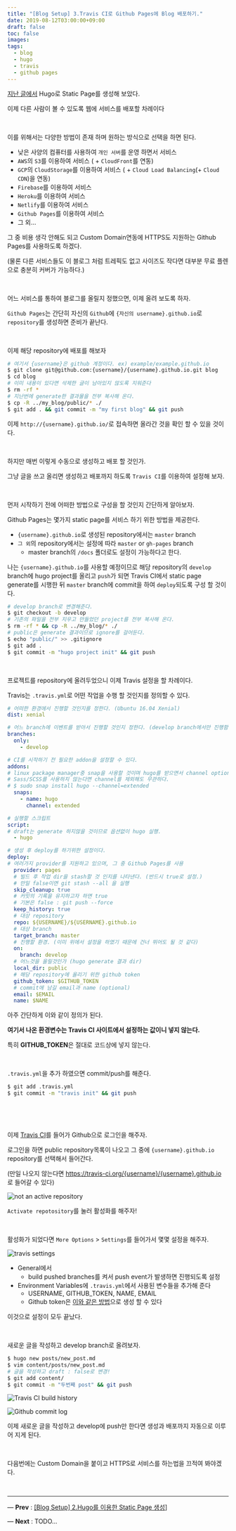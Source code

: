```yaml
---
title: "[Blog Setup] 3.Travis CI로 Github Pages에 Blog 배포하기."
date: 2019-08-12T03:00:00+09:00
draft: false
toc: false
images:
tags:
  - blog
  - hugo
  - travis
  - github pages
---
```


[지난 글에서](/posts/dev/2019/08/hugo_basic) Hugo로 Static Page를 생성해 보았다.

이제 다른 사람이 볼 수 있도록 웹에 서비스를 배포할 차례이다

​    

이를 위해서는 다양한 방법이 존재 하며 원하는 방식으로 선택을 하면 된다.

- 낮은 사양의 컴퓨터를 사용하여 `개인 서버`를 운영 하면서 서비스
- `AWS`의 `S3`를 이용하여 서비스 ( + `CloudFront`를 연동)
- `GCP`의 `CloudStorage`를 이용하여 서비스 ( + `Cloud Load Balancing`(+ `Cloud CDN`)을 연동) 
- `Firebase`를 이용하여 서비스
- `Heroku`를 이용하여 서비스
- `Netlify`를 이용하여 서비스
- `Github Pages`를 이용하여 서비스
- 그 외...

그 중 비용 생각 안해도 되고 Custom Domain연동에 HTTPS도 지원하는 Github Pages를 사용하도록 하겠다.

(물론 다른 서비스들도 이 블로그 처럼 트레픽도 없고 사이즈도 작다면 대부분 무료 플렌으로 충분히 커버가 가능하다.)

​    

어느 서비스를 통하여 블로그를 올릴지 정했으면, 이제 올려 보도록 하자.

`Github Pages`는 간단히 자신의 `Github`에 `{자신의 username}.github.io`로 `repository`를 생성하면 준비가 끝난다.

​    

이제 해당 repository에 배포를 해보자

```bash
# 여기서 {username}은 github 계정이다. ex) example/example.github.io
$ git clone git@github.com:{username}/{username}.github.io.git blog
$ cd blog
# 이미 내용이 있다면 삭제한 글이 남아있지 않도록 지워준다
$ rm -rf *
# 지난번에 generate한 결과물을 전부 복사해 온다.
$ cp -R ../my_blog/public/* ./
$ git add . && git commit -m "my first blog" && git push
```

이제 `http://{username}.github.io/`로 접속하면 올라간 것을 확인 할 수 있을 것이다.

​    

하지만 매번 이렇게 수동으로 생성하고 배포 할 것인가.

그냥 글을 쓰고 올리면 생성하고 배포까지 하도록 `Travis CI`를 이용하여 설정해 보자.

​    

먼저 시작하기 전에 어떠한 방법으로 구성을 할 것인지 간단하게 알아보자.

Github Pages는 몇가지 static page를 서비스 하기 위한 방법을 제공한다.  

- `{username}.github.io`로 생성된 repository에서는 `master` branch
- `그 외`의 repository에서는 설정에 따라 `master` or `gh-pages` branch
  - master branch의 `/docs` 폴더로도 설정이 가능하다고 한다. 

나는 `{username}.github.io`를 사용할 예정이므로 해당 repository의 `develop` branch에 hugo project를 올리고 `push`가 되면 Travis CI에서 static page generate를 시행한 뒤 `master` branch에 commit을 하여  `deploy`되도록 구성 할 것이다.

```bash
# develop branch로 변경해준다.
$ git checkout -b develop
# 기존의 파일을 전부 지우고 만들었던 project를 전부 복사해 온다.
$ rm -rf * && cp -R ../my_blog/* ./
# public은 generate 결과이므로 ignore를 걸어둔다.
$ echo "public/" >> .gitignore
$ git add .
$ git commit -m "hugo project init" && git push
```

​    

프로젝트를 repository에 올려두었으니 이제 Travis 설정을 할 차례이다.

Travis는 `.travis.yml`로 어떤 작업을 수행 할 것인지를 정의할 수 있다.

````yaml
# 어떠한 환경에서 진행할 것인지를 정한다. (Ubuntu 16.04 Xenial)
dist: xenial

# 어느 branch에 이벤트를 받아서 진행할 것인지 정한다. (develop branch에서만 진행함.) 
branches:
  only:
    - develop

# CI를 시작하기 전 필요한 addon을 설정할 수 있다.
addons:
# linux package manager중 snap을 사용할 것이며 hugo를 받으면서 channel option으로 extended를 주었다.
# Sass/SCSS를 사용하지 않는다면 channel를 제외해도 무관하다.
# $ sudo snap install hugo --channel=extended
  snaps:
    - name: hugo
      channel: extended

# 실행할 스크립트
script:
# draft는 generate 하지않을 것이므로 옵션없이 hugo 실행.
  - hugo

# 생성 후 deploy를 하기위한 설정이다.
deploy:
# 여러가지 provider를 지원하고 있으며, 그 중 Github Pages를 사용
  provider: pages
  # 빌드 후 작업 dir을 stash할 것 인지를 나타낸다. (반드시 true로 설정.)
  # 만일 false이면 git stash --all 을 실행
  skip_cleanup: true
  # 커밋의 기록을 유지하고자 하면 true
  # 기본은 false : git push --force
  keep_history: true
  # 대상 repository
  repo: ${USERNAME}/${USERNAME}.github.io
  # 대상 branch
  target_branch: master
  # 진행할 환경. (이미 위에서 설정을 하였기 때문에 건너 뛰어도 될 것 같다)
  on:
    branch: develop
  # 어느것을 올릴것인가 (hugo generate 결과 dir)
  local_dir: public
  # 해당 repository에 올리기 위한 github token
  github_token: $GITHUB_TOKEN
  # commit에 남길 email과 name (optional)
  email: $EMAIL
  name: $NAME
````

아주 간단하게 이와 같이 정의가 된다.

**여기서 나온 환경변수는 Travis CI 사이트에서 설정하는 값이니 넣지 않는다.**

특히 **GITHUB_TOKEN**은 절대로 코드상에 넣지 않는다.

​    

`.travis.yml`을 추가 하였으면 commit/push를 해준다.

```bash
$ git add .travis.yml
$ git commit -m "travis init" && git push
```

​        

​    

이제 [Travis CI](https://travis-ci.org/)를 들어가 Github으로 로그인을 해주자.

로그인을 하면 public repository목록이 나오고 그 중에 `{username}.github.io` repository를 선택해서 들어간다.

(만일 나오지 않는다면 https://travis-ci.org/{username}/{username}.github.io 로 들어갈 수 있다)

![not an active repository](/dev/travis/not-an-active-repository.png "아직 활성화가 안되어 있다.")

`Activate repotository`를 눌러 활성화를 해주자!

​    

활성화가 되었다면 `More Options` > `Settings`를 들어가서 몇몇 설정을 해주자.

![travis settings](/dev/travis/settings.png "Travis 설정을 해주자")

- General에서 
  - build pushed branches를 켜서 push event가 발생하면 진행되도록 설정
- Environment Variables에 `.travis.yml`에서 사용된 변수들을 추가해 준다
  - USERNAME, GITHUB_TOKEN, NAME, EMAIL  
  - Github token은 [이와 같은 방법](https://help.github.com/en/articles/creating-a-personal-access-token-for-the-command-line)으로 생성 할 수 있다

이것으로 설정이 모두 끝났다.

​    

새로운 글을 작성하고 develop branch로 올려보자.

```bash
$ hugo new posts/new_post.md
$ vim content/posts/new_post.md
# 글을 작성하고 draft : false로 변경!
$ git add content/
$ git commit -m "두번째 post" && git push
```

![Travis CI build history](/dev/travis/build-history-github-pages.png "Travis의 빌드 히스토리")

![Github commit log](/dev/github/github-page-commit-log.png "Github 커밋 로그")

이제 새로운 글을 작성하고 develop에 push만 한다면 생성과 배포까지 자동으로 이루어 지게 된다.  

​    

다음번에는 Custom Domain을 붙이고 HTTPS로 서비스를 하는법을 끄적여 봐야겠다.

​    

------

— **Prev** : [[Blog Setup] 2.Hugo를 이용한 Static Page 생성](/posts/dev/2019/08/hugo_basic)]

— **Next** : TODO...